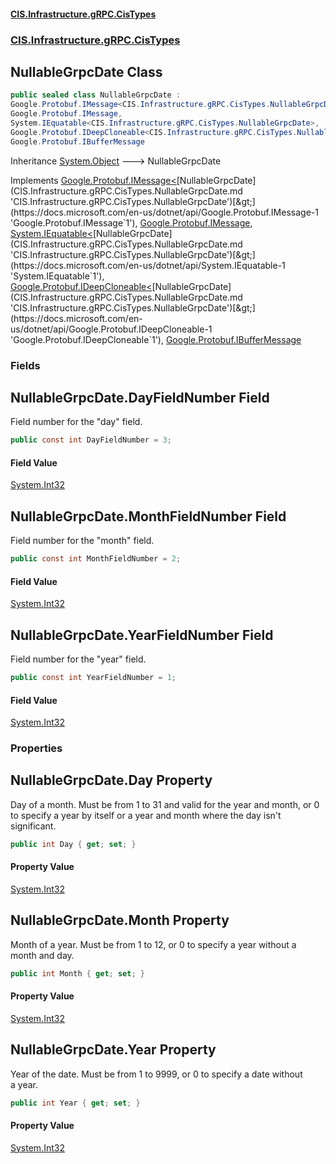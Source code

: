 #### [CIS.Infrastructure.gRPC.CisTypes](index.md 'index')
### [CIS.Infrastructure.gRPC.CisTypes](CIS.Infrastructure.gRPC.CisTypes.md 'CIS.Infrastructure.gRPC.CisTypes')

## NullableGrpcDate Class

```csharp
public sealed class NullableGrpcDate :
Google.Protobuf.IMessage<CIS.Infrastructure.gRPC.CisTypes.NullableGrpcDate>,
Google.Protobuf.IMessage,
System.IEquatable<CIS.Infrastructure.gRPC.CisTypes.NullableGrpcDate>,
Google.Protobuf.IDeepCloneable<CIS.Infrastructure.gRPC.CisTypes.NullableGrpcDate>,
Google.Protobuf.IBufferMessage
```

Inheritance [System.Object](https://docs.microsoft.com/en-us/dotnet/api/System.Object 'System.Object') &#129106; NullableGrpcDate

Implements [Google.Protobuf.IMessage&lt;](https://docs.microsoft.com/en-us/dotnet/api/Google.Protobuf.IMessage-1 'Google.Protobuf.IMessage`1')[NullableGrpcDate](CIS.Infrastructure.gRPC.CisTypes.NullableGrpcDate.md 'CIS.Infrastructure.gRPC.CisTypes.NullableGrpcDate')[&gt;](https://docs.microsoft.com/en-us/dotnet/api/Google.Protobuf.IMessage-1 'Google.Protobuf.IMessage`1'), [Google.Protobuf.IMessage](https://docs.microsoft.com/en-us/dotnet/api/Google.Protobuf.IMessage 'Google.Protobuf.IMessage'), [System.IEquatable&lt;](https://docs.microsoft.com/en-us/dotnet/api/System.IEquatable-1 'System.IEquatable`1')[NullableGrpcDate](CIS.Infrastructure.gRPC.CisTypes.NullableGrpcDate.md 'CIS.Infrastructure.gRPC.CisTypes.NullableGrpcDate')[&gt;](https://docs.microsoft.com/en-us/dotnet/api/System.IEquatable-1 'System.IEquatable`1'), [Google.Protobuf.IDeepCloneable&lt;](https://docs.microsoft.com/en-us/dotnet/api/Google.Protobuf.IDeepCloneable-1 'Google.Protobuf.IDeepCloneable`1')[NullableGrpcDate](CIS.Infrastructure.gRPC.CisTypes.NullableGrpcDate.md 'CIS.Infrastructure.gRPC.CisTypes.NullableGrpcDate')[&gt;](https://docs.microsoft.com/en-us/dotnet/api/Google.Protobuf.IDeepCloneable-1 'Google.Protobuf.IDeepCloneable`1'), [Google.Protobuf.IBufferMessage](https://docs.microsoft.com/en-us/dotnet/api/Google.Protobuf.IBufferMessage 'Google.Protobuf.IBufferMessage')
### Fields

<a name='CIS.Infrastructure.gRPC.CisTypes.NullableGrpcDate.DayFieldNumber'></a>

## NullableGrpcDate.DayFieldNumber Field

Field number for the "day" field.

```csharp
public const int DayFieldNumber = 3;
```

#### Field Value
[System.Int32](https://docs.microsoft.com/en-us/dotnet/api/System.Int32 'System.Int32')

<a name='CIS.Infrastructure.gRPC.CisTypes.NullableGrpcDate.MonthFieldNumber'></a>

## NullableGrpcDate.MonthFieldNumber Field

Field number for the "month" field.

```csharp
public const int MonthFieldNumber = 2;
```

#### Field Value
[System.Int32](https://docs.microsoft.com/en-us/dotnet/api/System.Int32 'System.Int32')

<a name='CIS.Infrastructure.gRPC.CisTypes.NullableGrpcDate.YearFieldNumber'></a>

## NullableGrpcDate.YearFieldNumber Field

Field number for the "year" field.

```csharp
public const int YearFieldNumber = 1;
```

#### Field Value
[System.Int32](https://docs.microsoft.com/en-us/dotnet/api/System.Int32 'System.Int32')
### Properties

<a name='CIS.Infrastructure.gRPC.CisTypes.NullableGrpcDate.Day'></a>

## NullableGrpcDate.Day Property

Day of a month. Must be from 1 to 31 and valid for the year and month, or 0  
to specify a year by itself or a year and month where the day isn't  
significant.

```csharp
public int Day { get; set; }
```

#### Property Value
[System.Int32](https://docs.microsoft.com/en-us/dotnet/api/System.Int32 'System.Int32')

<a name='CIS.Infrastructure.gRPC.CisTypes.NullableGrpcDate.Month'></a>

## NullableGrpcDate.Month Property

Month of a year. Must be from 1 to 12, or 0 to specify a year without a  
month and day.

```csharp
public int Month { get; set; }
```

#### Property Value
[System.Int32](https://docs.microsoft.com/en-us/dotnet/api/System.Int32 'System.Int32')

<a name='CIS.Infrastructure.gRPC.CisTypes.NullableGrpcDate.Year'></a>

## NullableGrpcDate.Year Property

Year of the date. Must be from 1 to 9999, or 0 to specify a date without  
a year.

```csharp
public int Year { get; set; }
```

#### Property Value
[System.Int32](https://docs.microsoft.com/en-us/dotnet/api/System.Int32 'System.Int32')